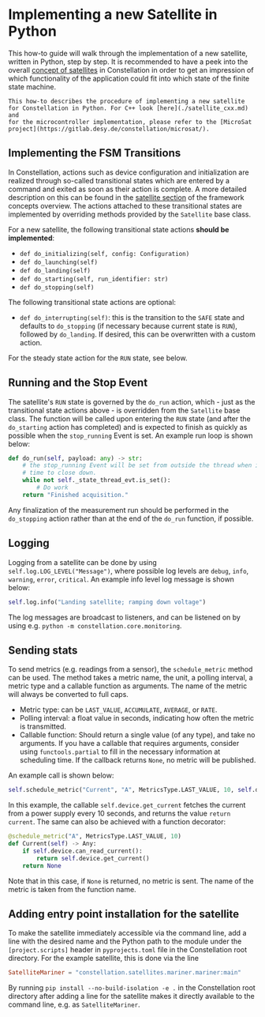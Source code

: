# Implementing a new Satellite in Python

This how-to guide will walk through the implementation of a new satellite, written in Python, step by step.
It is recommended to have a peek into the overall [concept of satellites](../concepts/satellite.md) in Constellation in
order to get an impression of which functionality of the application could fit into which state of the finite state machine.

```{note}
This how-to describes the procedure of implementing a new satellite for Constellation in Python. For C++ look [here](./satellite_cxx.md) and
for the microcontroller implementation, please refer to the [MicroSat project](https://gitlab.desy.de/constellation/microsat/).
```

## Implementing the FSM Transitions

In Constellation, actions such as device configuration and initialization are realized through so-called transitional states
which are entered by a command and exited as soon as their action is complete. A more detailed description on this can be found
in the [satellite section](../concepts/satellite.md) of the framework concepts overview. The actions attached to these
transitional states are implemented by overriding methods provided by the `Satellite` base class.

For a new satellite, the following transitional state actions **should be implemented**:

* `def do_initializing(self, config: Configuration)`
* `def do_launching(self)`
* `def do_landing(self)`
* `def do_starting(self, run_identifier: str)`
* `def do_stopping(self)`

The following transitional state actions are optional:

* `def do_interrupting(self)`: this is the transition to the `SAFE` state and defaults to `do_stopping` (if necessary because current state is `RUN`), followed by `do_landing`. If desired, this can be overwritten with a custom action.

For the steady state action for the `RUN` state, see below.

## Running and the Stop Event

The satellite's `RUN` state is governed by the `do_run` action, which - just as the transitional state actions above - is overridden from the `Satellite` base class.
The function will be called upon entering the `RUN` state (and after the `do_starting` action has completed) and is expected to finish as quickly as possible when the
`stop_running` Event is set. An example run loop is shown below:

```python
def do_run(self, payload: any) -> str:
    # the stop_running Event will be set from outside the thread when it is
    # time to close down.
    while not self._state_thread_evt.is_set():
        # Do work
    return "Finished acquisition."
```

Any finalization of the measurement run should be performed in the `do_stopping` action rather than at the end of the `do_run` function, if possible.

## Logging

Logging from a satellite can be done by using `self.log.LOG_LEVEL("Message")`, where possible log levels are `debug`, `info`, `warning`, `error`, `critical`.
An example info level log message is shown below:

```python
self.log.info("Landing satellite; ramping down voltage")
```

The log messages are broadcast to listeners, and can be listened on by using e.g. `python -m constellation.core.monitoring`.

## Sending stats

To send metrics (e.g. readings from a sensor), the `schedule_metric` method can be used. The method takes a metric name,
the unit, a polling interval, a metric type and a callable function as arguments. The name of the metric will always be
converted to full caps.

* Metric type: can be `LAST_VALUE`, `ACCUMULATE`, `AVERAGE`, or `RATE`.
* Polling interval: a float value in seconds, indicating how often the metric is transmitted.
* Callable function: Should return a single value (of any type), and take no arguments. If you have a callable that requires
  arguments, consider using `functools.partial` to fill in the necessary information at scheduling time. If the callback
  returns `None`, no metric will be published.

An example call is shown below:

```python
self.schedule_metric("Current", "A", MetricsType.LAST_VALUE, 10, self.device.get_current)
```

In this example, the callable `self.device.get_current` fetches the current from a power supply every 10 seconds, and returns
the value `return current`. The same can also be achieved with a function decorator:

```python
@schedule_metric("A", MetricsType.LAST_VALUE, 10)
def Current(self) -> Any:
    if self.device.can_read_current():
        return self.device.get_current()
    return None
```

Note that in this case, if `None` is returned, no metric is sent. The name of the metric is taken from the function name.

## Adding entry point installation for the satellite

To make the satellite immediately accessible via the command line, add a line with the desired name and the Python path to the module under the `[project.scripts]` header in `pyprojects.toml` file in the Constellation root directory. For the example satellite, this is done via the line

```TOML
SatelliteMariner = "constellation.satellites.mariner.mariner:main"
```

By running `pip install --no-build-isolation -e .` in the Constellation root directory after adding a line for the satellite
makes it directly available to the command line, e.g. as `SatelliteMariner`.
